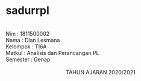 # sadurrpl
<title>Berisi Saduran Matakuliah Analisis dan Perancangan PL</title>
<br>
<style="text-align:left;">Nim      : 1811500002<br>
<left>Nama     : Dian Lesmana<br>
<left>Kelompok : TI6A<br>
<left>Matkul   : Analisis dan Perancangan PL<br>
<left>Semester : Genap<br>
<br>
<center>TAHUN AJARAN 2020/2021<br>
